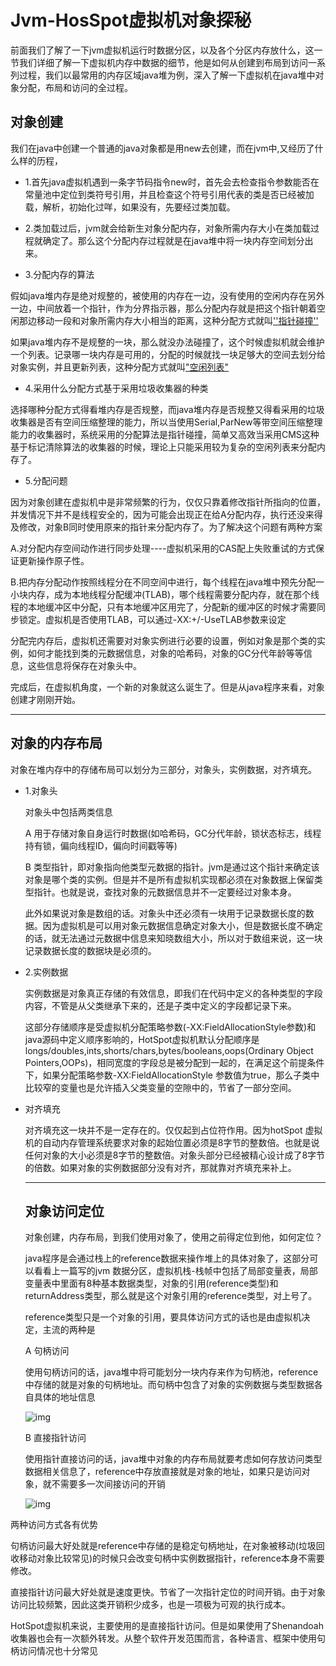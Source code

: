 # Jvm-HosSpot虚拟机对象探秘

前面我们了解了一下jvm虚拟机运行时数据分区，以及各个分区内存放什么，这一节我们详细了解一下虚拟机内存中数据的细节，他是如何从创建到布局到访问一系列过程，我们以最常用的内存区域java堆为例，深入了解一下虚拟机在java堆中对象分配，布局和访问的全过程。

## 对象创建

我们在java中创建一个普通的java对象都是用new去创建，而在jvm中,又经历了什么样的历程，

+ 1.首先java虚拟机遇到一条字节码指令new时，首先会去检查指令参数能否在常量池中定位到类符号引用，并且检查这个符号引用代表的类是否已经被加载，解析，初始化过咩，如果没有，先要经过类加载。

+ 2.类加载过后，jvm就会给新生对象分配内存，对象所需内存大小在类加载过程就确定了。那么这个分配内存过程就是在java堆中将一块内存空间划分出来。

+ 3.分配内存的算法

假如java堆内存是绝对规整的，被使用的内存在一边，没有使用的空闲内存在另外一边，中间放着一个指针，作为分界指示器，那么分配内存就是把这个指针朝着空闲那边移动一段和对象所需内存大小相当的距离，这种分配方式就叫<u>''指针碰撞''</u>

如果java堆内存不是规整的一块，那么就没办法碰撞了，这个时候虚拟机就会维护一个列表。记录哪一块内存是可用的，分配的时候就找一块足够大的空间去划分给对象实例，并且更新列表，这种分配方式就叫<u>"空闲列表"</u>

+ 4.采用什么分配方式基于采用垃圾收集器的种类

选择哪种分配方式得看堆内存是否规整，而java堆内存是否规整又得看采用的垃圾收集器是否有空间压缩整理的能力，所以当使用Serial,ParNew等带空间压缩整理能力的收集器时，系统采用的分配算法是指针碰撞，简单又高效当采用CMS这种基于标记清除算法的收集器的时候，理论上只能采用较为复杂的空闲列表来分配内存了。

+ 5.分配问题

因为对象创建在虚拟机中是非常频繁的行为，仅仅只靠着修改指针所指向的位置，并发情况下并不是线程安全的，因为可能会出现正在给A分配内存，执行还没来得及修改，对象B同时使用原来的指针来分配内存了。为了解决这个问题有两种方案

​    A.对分配内存空间动作进行同步处理----虚拟机采用的CAS配上失败重试的方式保证更新操作原子性。

​    B.把内存分配动作按照线程分在不同空间中进行，每个线程在java堆中预先分配一小块内存，成为本地线程分配缓冲(TLAB)，哪个线程需要分配内存，就在那个线程的本地缓冲区中分配，只有本地缓冲区用完了，分配新的缓冲区的时候才需要同步锁定。虚拟机是否使用TLAB，可以通过-XX:+/-UseTLAB参数来设定

分配完内存后，虚拟机还需要对对象实例进行必要的设置，例如对象是那个类的实例，如何才能找到类的元数据信息，对象的哈希码，对象的GC分代年龄等等信息，这些信息将保存在对象头中。

完成后，在虚拟机角度，一个新的对象就这么诞生了。但是从java程序来看，对象创建才刚刚开始。

---

## 对象的内存布局

对象在堆内存中的存储布局可以划分为三部分，对象头，实例数据，对齐填充。

+ 1.对象头

  对象头中包括两类信息

  A 用于存储对象自身运行时数据(如哈希码，GC分代年龄，锁状态标志，线程持有锁，偏向线程ID，偏向时间戳等等)

  B 类型指针，即对象指向他类型元数据的指针。jvm是通过这个指针来确定该对象是哪个类的实例。但是并不是所有虚拟机实现都必须在对象数据上保留类型指针。也就是说，查找对象的元数据信息并不一定要经过对象本身。

  此外如果说对象是数组的话。对象头中还必须有一块用于记录数据长度的数据。因为虚拟机是可以用对象元数据信息确定对象大小，但是数据长度不确定的话，就无法通过元数据中信息来知晓数组大小，所以对于数组来说，这一块记录数据长度的数据块是必须的。

+ 2.实例数据

  实例数据是对象真正存储的有效信息，即我们在代码中定义的各种类型的字段内容，不管是从父类继承下来的，还是子类中定义的字段都记录下来。

  这部分存储顺序是受虚拟机分配策略参数(-XX:FieldAllocationStyle参数)和java源码中定义顺序影响的，HotSpot虚拟机默认分配顺序是longs/doubles,ints,shorts/chars,bytes/booleans,oops(Ordinary Object Pointers,OOPs)，相同宽度的字段总是被分配到一起的，在满足这个前提条件下，如果分配策略参数-XX:FieldAllocationStyle 参数值为true，那么子类中比较窄的变量也是允许插入父类变量的空隙中的，节省了一部分空间。

+ 对齐填充

  对齐填充这一块并不是一定存在的。仅仅起到占位符作用。因为hotSpot 虚拟机的自动内存管理系统要求对象的起始位置必须是8字节的整数倍。也就是说任何对象的大小必须是8字节的整数倍。对象头部分已经被精心设计成了8字节的倍数。如果对象的实例数据部分没有对齐，那就靠对齐填充来补上。

  ----

  ## 对象访问定位

  对象创建，内存布局，到我们使用对象了，使用之前得定位到他，如何定位？

  java程序是会通过栈上的reference数据来操作堆上的具体对象了，这部分可以看看上一篇写的jvm 数据分区，虚拟机栈-栈帧中包括了局部变量表，局部变量表中里面有8种基本数据类型，对象的引用(reference类型)和returnAddress类型，那么就是这个对象引用的reference类型，对上号了。

  reference类型只是一个对象的引用，要具体访问方式的话也是由虚拟机决定，主流的两种是

  A 句柄访问

  使用句柄访问的话，java堆中将可能划分一块内存来作为句柄池，reference中存储的就是对象的句柄地址。而句柄中包含了对象的实例数据与类型数据各自具体的地址信息

  ![img](https://s1.ax1x.com/2020/11/05/BRBrMn.png)

  B 直接指针访问

  使用指针直接访问的话，java堆中对象的内存布局就要考虑如何存放访问类型数据相关信息了，reference中存放直接就是对象的地址，如果只是访问对象，就不需要多一次间接访问的开销

  ![img](https://s1.ax1x.com/2020/11/05/BRr74O.png)

两种访问方式各有优势

句柄访问最大好处就是reference中存储的是稳定句柄地址，在对象被移动(垃圾回收移动对象比较常见)的时候只会改变句柄中实例数据指针，reference本身不需要修改。

直接指针访问最大好处就是速度更快。节省了一次指针定位的时间开销。由于对象访问比较频繁，因此这类开销积少成多，也是一项极为可观的执行成本。

HotSpot虚拟机来说，主要使用的是直接指针访问。但是如果使用了Shenandoah收集器也会有一次额外转发。从整个软件开发范围而言，各种语言、框架中使用句柄访问情况也十分常见